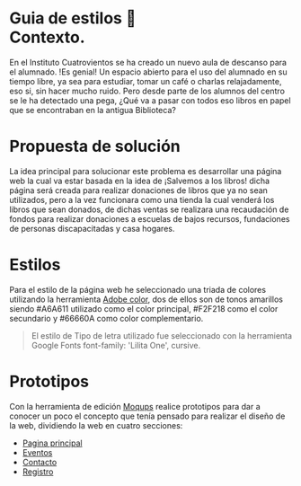 # Guia de estilos  :wave: <br>Contexto.
En el Instituto Cuatrovientos se ha creado un nuevo aula de descanso para el alumnado. !Es genial! Un espacio abierto para el uso del alumnado en su tiempo libre, ya sea para estudiar, tomar un café o charlas relajadamente, eso si, sin hacer mucho ruido.
Pero desde parte de los alumnos del centro se le ha detectado una pega, ¿Qué va a pasar con todos eso libros en papel que se encontraban en la antigua Biblioteca?

# Propuesta de solución
La idea principal para solucionar este problema es desarrollar una página web la cual va estar basada en la idea de ¡Salvemos a los libros! dicha página será creada para realizar donaciones de libros que ya no sean utilizados, pero a la vez funcionara como una tienda la cual venderá los libros que sean donados, de dichas ventas se realizara una recaudación de fondos para realizar donaciones a escuelas de bajos recursos, fundaciones de personas discapacitadas y casa hogares.


# Estilos
Para el estilo de la página web he seleccionado una triada de colores utilizando la herramienta [Adobe color](https://color.adobe.com), dos de ellos son de tonos amarillos siendo #A6A611  utilizado como el color principal, #F2F218 como el color secundario y #66660A como color complementario.

>El estilo de Tipo de letra utilizado fue seleccionado con la herramienta Google Fonts font-family: 'Lilita One', cursive.

# Prototipos
Con la herramienta de edición [Moqups](https://moqups.com) realice prototipos para dar a conocer un poco el concepto que tenía pensado para realizar el diseño de la web, dividiendo la web en cuatro secciones:


* [Pagina principal](https://github.com/luz20026/iaw22-learning-github/blob/main/principal.png)
* [Eventos](https://github.com/luz20026/iaw22-learning-github/blob/main/secundaria.png)
* [Contacto](https://github.com/luz20026/iaw22-learning-github/blob/main/Contacto.png)
* [Registro](https://github.com/luz20026/iaw22-learning-github/blob/main/registro.png)
